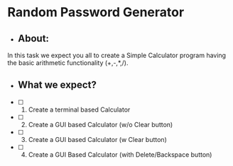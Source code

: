 # Random Password Generator

- ## About:
In this task we expect you all to create a Simple Calculator program having the basic arithmetic functionality (+,-,*,/).


- ## What we expect?
- [ ] 1) Create a terminal based Calculator
- [ ] 2) Create a GUI based Calculator (w/o Clear button)
- [ ] 3) Create a GUI based Calculator (w Clear button)
- [ ] 4) Create a GUI Based Calculator (with Delete/Backspace button)
